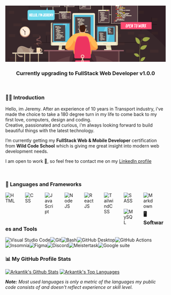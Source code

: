<!-- Header section -->
<p align="center">
  <img src="https://github.com/Arkantik/Arkantik/blob/main/programmer%20work.png" alt="Jeremy Dohin"/></a>
  <h3 align="center">Currently upgrading to FullStack Web Developer v1.0.0</h3>
</p>
</br>


<!-- Introduction section -->
### 👨‍💻 Introduction
<p>
Hello, im Jeremy. After an experience of 10 years in Transport industry, i've made the choice to take a 180 degree turn in my life to come back to my first love, computers, design and coding.</br>
Creative, passionated and curious, i'm always looking forward to build beautiful things with the latest technology.

I’m currently getting my **FullStack Web & Mobile Developer** certification from **Wild Code School** which is giving me great insight into modern web development needs.

I am open to work 💼, so feel free to contact me on my <a href="https://www.linkedin.com/in/jeremy-dohin/">LinkedIn profile</a> 
</p>
</br>

<!-- Languages and Frameworks badges section -->

### 🧰 Languages and Frameworks 

<p>
<img align="left" alt="HTML" width="30px" style="padding-right:2rem;" src="https://cdn.jsdelivr.net/gh/devicons/devicon/icons/html5/html5-original.svg"/>
<img align="left" alt="CSS" width="30px" style="padding-right:2rem;" src="https://cdn.jsdelivr.net/gh/devicons/devicon/icons/css3/css3-original.svg"/>      
<img align="left" alt="JavaScript" width="30px" style="padding-right:2rem;" src="https://cdn.jsdelivr.net/gh/devicons/devicon/icons/javascript/javascript-original.svg"/>
<img align="left" alt="NodeJS" width="30px" style="padding-right:2rem;" src="https://cdn.jsdelivr.net/gh/devicons/devicon/icons/nodejs/nodejs-original.svg"/>
<img align="left" alt="ReactJS" width="30px" style="padding-right:2rem;" src="https://cdn.jsdelivr.net/gh/devicons/devicon/icons/react/react-original.svg"/>
<img align="left" alt="TailwindCSS" width="30px" style="padding-right:2rem;" src="https://cdn.jsdelivr.net/gh/devicons/devicon/icons/tailwindcss/tailwindcss-plain.svg"/>
<img align="left" alt="SASS" width="30px" style="padding-right:2rem;" src="https://cdn.jsdelivr.net/gh/devicons/devicon/icons/sass/sass-original.svg"/>
<img align="left" alt="Markdown" width="30px" style="padding-right:2rem;" src="https://cdn.jsdelivr.net/gh/devicons/devicon/icons/markdown/markdown-original.svg"/>
<img align="left" alt="MySQL" width="30px" style="padding-right:2rem;" src="https://cdn.jsdelivr.net/gh/devicons/devicon/icons/mysql/mysql-original.svg"/>

</p>
</br>
</br>

<!-- Softwares and Tools badges section -->
### 🖥️ Softwares and Tools 

<p>
  <a href="#"><img align="left" alt="Visual Studio Code" src="https://img.shields.io/badge/Visual%20Studio%20Code-0078d7.svg?logo=visual-studio-code&logoColor=white"/></a>
  <a href="#"><img align="left" alt="Git" src="https://img.shields.io/badge/Git-F05033.svg?logo=git&logoColor=white"/></a>
  <a href="#"><img align="left" alt="Bash" src="https://img.shields.io/badge/Bash-4EAA25.svg?logo=gnu-bash&logoColor=white"/></a>
  <a href="#"><img align="left" alt="GitHub Desktop" src="https://img.shields.io/badge/GitHub%20Desktop-8034A9.svg?logo=github&logoColor=white"/></a>
  <a href="#"><img align="left" alt="GitHub Actions" src="https://img.shields.io/badge/GitHub%20Actions-2671E5.svg?logo=github%20actions&logoColor=white"></a>
  <a href="#"><img align="left" alt="Insomnia" src="https://img.shields.io/badge/Insomnia-4000BF.svg?logo=insomnia&logoColor=white"></a></a>
  <a href="#"><img align="left" alt="Figma" src="https://img.shields.io/badge/-Figma-F24E1E.svg?logo=figma&logoColor=white"/></a>
  <a href="#"><img align="left" alt="Discord" src="https://img.shields.io/badge/-Discord-5865F2.svg?logo=discord&logoColor=white"/></a>
  <a href="#"><img align="left" alt="Meistertask" src="https://img.shields.io/badge/-Meistertask-00aaff.svg?logo=meistertask&logoColor=white"/></a>
  <a href="#"><img align="left" alt="Google suite" src="https://img.shields.io/badge/-Google Suite-yellow.svg?logo=google&logoColor=white"/></a>
</p>
</br>

#

### 📊 My GitHub Profile Stats 

<a href="https://github.com/anuraghazra/github-readme-stats"><img alt="Arkantik's Github Stats" src="https://github-readme-stats.vercel.app/api?username=arkantik&show_icons=true&include_all_commits=true&count_private=true&theme=city_lights&hide_border=true" max-height="192px"/></a>
<a href="https://github.com/anuraghazra/github-readme-stats"><img alt="Arkantik's Top Languages" src="https://github-readme-stats.vercel.app/api/top-langs/?username=arkantik&langs_count=8&layout=compact&include_all_commits=true&count_private=true&theme=city_lights&hide_border=true" max-height="192px"/></a>
          
<i><b>Note:</b> Most used languages is only a metric of the languages my public code consists of and doesn't reflect experience or skill level.</i>
